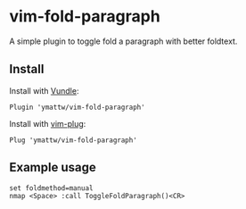# vim-fold-paragraph

A simple plugin to toggle fold a paragraph with better foldtext.

## Install

Install with [Vundle](https://github.com/gmarik/Vundle):

```
Plugin 'ymattw/vim-fold-paragraph'
```

Install with [vim-plug](https://github.com/junegunn/vim-plug):

```
Plug 'ymattw/vim-fold-paragraph'
```

## Example usage

```
set foldmethod=manual
nmap <Space> :call ToggleFoldParagraph()<CR>
```
